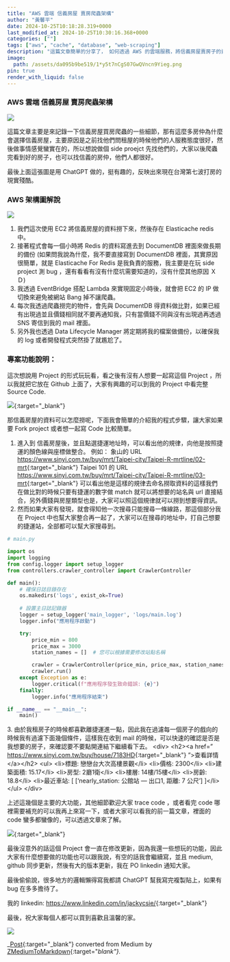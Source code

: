 ```yaml
---
title: "AWS 雲端 信義房屋 賣房爬蟲架構"
author: "黃馨平"
date: 2024-10-25T10:18:28.319+0000
last_modified_at: 2024-10-25T10:30:16.368+0000
categories: [""]
tags: ["aws", "cache", "database", "web-scraping"]
description: "這篇文章簡單的分享了， 如何透過 AWS 的雲端服務，將信義房屋賣房子的資訊爬下來，並儲存到 DB 中。"
image:
  path: /assets/da095b9be519/1*y5t7nCgS07GwQVncn9Yieg.png
pin: true
render_with_liquid: false
---
```


### AWS 雲端 信義房屋 賣房爬蟲架構


![](/assets/da095b9be519/1*y5t7nCgS07GwQVncn9Yieg.png)


這篇文章主要是來記錄一下信義房屋買房爬蟲的一些細節，那有這麼多房仲為什麼會選擇信義房屋，主要原因是之前找他們問租屋的時候他們的人服務態度很好，然後做事情感覺蠻實在的，所以想說做個 side proejct 先找他們的，大家以後爬蟲完看到好的房子，也可以找信義的房仲，他們人都很好。

最後上面這張圖是用 ChatGPT 做的，挺有趣的，反映出來現在台灣第七波打房的現實殘酷。
### AWS 架構圖解說


![](/assets/da095b9be519/1*9d_oj05FoqGRLGMYji5Rog.png)

1. 我們這次使用 EC2 將信義房屋的資料撈下來，然後存在 Elasticache redis 中。
2. 接著程式會每一個小時將 Redis 的資料寫進去到 DocumentDB 裡面來做長期的備份 \(如果問我說為什麼，我不要直接寫到 DocumentDB 裡面，其實原因很簡單，就是 Elasticache For Redis 是我負責的服務，我主要是在玩 side project 測 bug ，還有看看有沒有什麼坑需要知道的，沒有什麼其他原因 ＸＤ\)
3. 我透過 EventBridge 搭配 Lambda 來實現固定小時後，就會把 EC2 的 IP 做切換來避免被網站 Bang 掉不讓爬蟲。
4. 每次我透過爬蟲撈完的物件，會先與 DocumentDB 得資料做比對，如果已經有出現過並且價錢相同就不要再通知我，只有當價錢不同與沒有出現過再透過 SNS 寄信到我的 mail 裡面。
5. 另外我也透過 Data Lifecycle Manager 將定期將我的檔案做備份，以確保我的 log 或者開發程式突然掛了就尷尬了。

### 專案功能說明：

這次想說用 Project 的形式玩玩看，看之後有沒有人想要一起寫這個 Project ，所以我就把它放在 Github 上面了，大家有興趣的可以到我的 Project 中看完整 Source Code\.


[![](https://opengraph.githubassets.com/93a02d155545f313f7e5edb0c6da874e500522a4347e50c3be0c45e276ee1d9b/jackycsie/HouseCrawler)](https://github.com/jackycsie/HouseCrawler){:target="_blank"}


那信義房屋的資料可以怎麼撈呢，下面我會簡單的介紹我的程式步驟，讓大家如果要 Fork project 或者想一起寫 Code 比較簡單。
1. 進入到 信義房屋後，並且點選捷運地址時，可以看出他的規律，向他是按照捷運的顏色線與座標做整合。
例如：
象山的 URL
[https://www\.sinyi\.com\.tw/buy/mrt/Taipei\-city/Taipei\-R\-mrtline/02\-mrt](https://www.sinyi.com.tw/buy/mrt/Taipei-city/Taipei-R-mrtline/02-mrt/default-desc/1){:target="_blank"} 
Taipei 101 的 URL
[https://www\.sinyi\.com\.tw/buy/mrt/Taipei\-city/Taipei\-R\-mrtline/03\-mrt](https://www.sinyi.com.tw/buy/mrt/Taipei-city/Taipei-R-mrtline/03-mrt/default-desc/1){:target="_blank"} 
可以看出他是這樣的規律去命名撈取資料的這樣我們在做比對的時候只要有捷運的數字做 match 就可以將想要的站名與 url 直接結合，另外價錢與房屋類型也是，大家可以照這個規律就可以撈到想要得資訊。
2. 然而如果大家有發現，就會得知他一次搜尋只能搜尋一條線路，那這個部分我在 Project 中也幫大家整合再一起了，大家可以在搜尋的地址中，打自己想要的捷運站，全部都可以幫大家搜尋到。

```python
# main.py

import os
import logging
from config.logger import setup_logger
from controllers.crawler_controller import CrawlerController

def main():
    # 確保日誌目錄存在
    os.makedirs('logs', exist_ok=True)
    
    # 設置主日誌記錄器
    logger = setup_logger('main_logger', 'logs/main.log')
    logger.info("應用程序啟動")

    try:
        price_min = 800
        price_max = 3000
        station_names = []  # 您可以根據需要修改站點名稱

        crawler = CrawlerController(price_min, price_max, station_names, logger=logger)
        crawler.run()
    except Exception as e:
        logger.critical(f"應用程序發生致命錯誤: {e}")
    finally:
        logger.info("應用程序結束")

if __name__ == "__main__":
    main()
```

3\. 由於我租房子的時候都喜歡離捷運進一點，因此我在過濾每一個房子的戲向的時候我有過濾下面幾個條件，這樣我在收到 mail 的時候，可以快速的確認是否是我想要的房子，來確認要不要點開連結下繼續看下去。
 &lt;div&gt;
 &lt;h2&gt;&lt;a href=” [https://www\.sinyi\.com\.tw/buy/house/7183HD](https://www.sinyi.com.tw/buy/house/7183HD){:target="_blank"} ”&gt;查看詳情&lt;/a&gt;&lt;/h2&gt;
 &lt;ul&gt;
 &lt;li&gt;標題: 戀戀台大次高樓景觀&lt;/li&gt;
 &lt;li&gt;價格: 2300&lt;/li&gt;
 &lt;li&gt;建築面積: 15\.17&lt;/li&gt;
 &lt;li&gt;房型: 2廳1衛&lt;/li&gt;
 &lt;li&gt;樓層: 14樓/15樓&lt;/li&gt;
 &lt;li&gt;房齡: 18\.8&lt;/li&gt;
 &lt;li&gt;最近車站: \[ \[‘nearly\_station: 公館站 — 出口1, 距離: 7 公尺’\] \]&lt;/li&gt;
 &lt;/ul&gt;
 &lt;/div&gt;

上述這幾個是主要的大功能，其他細節歡迎大家 trace code ，或者看完 code 哪裡需要補充的可以我再上來寫一下，或者大家可以看我的前一篇文章，裡面的 code 蠻多都蠻像的，可以透過文章來了解。


[![](https://miro.medium.com/v2/resize:fit:1200/1*nna5JxC0yYVVKlBPwYMvFA.jpeg)](https://medium.com/jacky-life/aws-%E9%9B%B2%E7%AB%AF-591-%E7%A7%9F%E5%B1%8B%E7%88%AC%E8%9F%B2%E6%9E%B6%E6%A7%8B-4a17936aea1a){:target="_blank"}


最後沒意外的話這個 Project 會一直在修改更新，因為我還一些想玩的功能，因此大家有什麼想要做的功能也可以跟我說，有空的話我會繼續寫，並且 medium, github 同步更新，然後有大的版本更新，我在 PO linkedin 通知大家。

最後偷偷說，很多地方的邏輯懶得寫我都請 ChatGPT 幫我寫完複製貼上，如果有 bug 在多多擔待了。

我的 linkedin: 
[https://www\.linkedin\.com/in/jackycsie/](https://www.linkedin.com/in/jackycsie/){:target="_blank"}

最後，祝大家每個人都可以買到喜歡且溫馨的家。


![](/assets/da095b9be519/1*1RE8m2YQpdBeMynmFBNEew.png)




_[Post](https://medium.com/@jackycsie/aws-%E9%9B%B2%E7%AB%AF-%E4%BF%A1%E7%BE%A9%E6%88%BF%E5%B1%8B-%E8%B3%A3%E6%88%BF%E7%88%AC%E8%9F%B2%E6%9E%B6%E6%A7%8B-da095b9be519){:target="_blank"} converted from Medium by [ZMediumToMarkdown](https://github.com/ZhgChgLi/ZMediumToMarkdown){:target="_blank"}._

